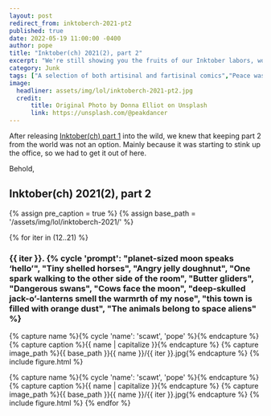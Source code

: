 ```yaml
---
layout: post
redirect_from: inktoberch-2021-pt2
published: true
date: 2022-05-19 11:00:00 -0400
author: pope
title: "Inktober(ch) 2021(2), part 2"
excerpt: "We're still showing you the fruits of our Inktober labors, won't you gaze into the abyss with us? We pinky promise not to push you in."
category: Junk
tags: ["A selection of both artisinal and fartisinal comics","Peace was never an option","weirdly less explicitly Lovecraftian this time","fun animal hybrids","moon dust","AY GURL","Dunkin' Donuts","Cheetos","MTN Dew","Dark Souls Bosses","pets","Gamers","Stinktober","Perpetuitink","2spooky4me","how to be a professional internet artist","U.S.S. Visual Pun","Halloween","Horror"]
image:
  headliner: assets/img/lol/inktoberch-2021-pt2.jpg
  credit: 
      title: Original Photo by Donna Elliot on Unsplash
      link: https://unsplash.com/@peakdancer
---
```


After releasing <a href="/inktoberch-2021-pt1">Inktober(ch) part 1</a> into the wild, we knew that keeping part 2 from the world was not an option. Mainly because it was starting to stink up the office, so we had to get it out of here.

Behold,

<h2 class="display-4 sketch bold">Inktober(ch) 2021(2), part 2</h2>

{% assign pre_caption = true %}
{% assign base_path = '/assets/img/lol/inktoberch-2021/' %}

{% for iter in (12..21) %}
  <h3>{{ iter }}. {% cycle 'prompt': "planet-sized moon speaks ‘hello’", "Tiny shelled horses", "Angry jelly doughnut", "One spark walking to the other side of the room", "Butter gliders", "Dangerous swans", "Cows face the moon", "deep-skulled jack-o’-lanterns smell the warmrth of my nose", "this town is filled with orange dust", "The animals belong to space aliens" %}</h3>

  {% capture name %}{% cycle 'name': 'scawt', 'pope' %}{% endcapture %}
  {% capture caption %}{{ name | capitalize }}{% endcapture %}
  {% capture image_path %}{{ base_path }}{{ name }}/{{ iter }}.jpg{% endcapture %}
  {% include figure.html %}

  {% capture name %}{% cycle 'name': 'scawt', 'pope' %}{% endcapture %}
  {% capture caption %}{{ name | capitalize }}{% endcapture %}
  {% capture image_path %}{{ base_path }}{{ name }}/{{ iter }}.jpg{% endcapture %}
  {% include figure.html %}
{% endfor %}